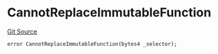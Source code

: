 # CannotReplaceImmutableFunction
[Git Source](https://github.com/thrackle-io/tron/blob/d12cfa3cb48422acc5d155aaf1a5d1ffab60585d/src/protocol/economic/ruleProcessor/RuleProcessorDiamondLib.sol)


```solidity
error CannotReplaceImmutableFunction(bytes4 _selector);
```

